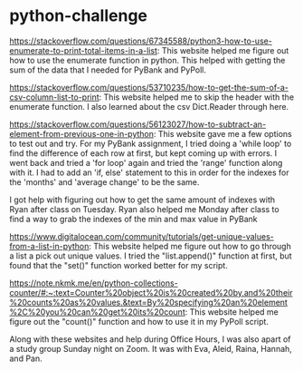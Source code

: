 # python-challenge

https://stackoverflow.com/questions/67345588/python3-how-to-use-enumerate-to-print-total-items-in-a-list: This website helped me figure out how to use the enumerate function in python. This helped with getting the sum of the data that I needed for PyBank and PyPoll.

https://stackoverflow.com/questions/53710235/how-to-get-the-sum-of-a-csv-column-list-to-print: This website helped me to skip the header with the enumerate function. I also learned about the csv Dict.Reader through here. 

https://stackoverflow.com/questions/56123027/how-to-subtract-an-element-from-previous-one-in-python: This website gave me a few options to test out and try. For my PyBank assignment, I tried doing a 'while loop' to find the difference of each row at first, but kept coming up with errors. I went back and tried a 'for loop' again and tried the 'range' function along with it. I had to add an 'if, else' statement to this in order for the indexes for the 'months' and 'average change' to be the same. 

I got help with figuring out how to get the same amount of indexes with Ryan after class on Tuesday.
Ryan also helped me Monday after class to find a way to grab the indexes of the min and max value in PyBank

https://www.digitalocean.com/community/tutorials/get-unique-values-from-a-list-in-python: This website helped me figure out how to go through a list a pick out unique values. I tried the "list.append()" function at first, but found that the "set()" function worked better for my script. 

https://note.nkmk.me/en/python-collections-counter/#:~:text=Counter%20object%20is%20created%20by,and%20their%20counts%20as%20values.&text=By%20specifying%20an%20element%2C%20you%20can%20get%20its%20count: This website helped me figure out the "count()" function and how to use it in my PyPoll script. 

Along with these websites and help during Office Hours, I was also apart of a study group Sunday night on Zoom. It was with Eva, Aleid, Raina, Hannah, and Pan. 
